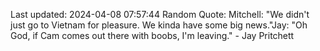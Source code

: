 Last updated: 2024-04-08 07:57:44
Random Quote: Mitchell: "We didn't just go to Vietnam for pleasure. We kinda have some big news."Jay: "Oh God, if Cam comes out there with boobs, I'm leaving." - Jay Pritchett